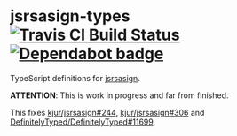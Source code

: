 # jsrsasign-types [![Travis CI Build Status](https://api.travis-ci.org/ffflorian/jsrsasign-types.svg?branch=master)](https://travis-ci.org/ffflorian/jsrsasign-types) [![Dependabot badge](https://img.shields.io/badge/Dependabot-active-brightgreen.svg)](https://dependabot.com/)

TypeScript definitions for [jsrsasign](https://github.com/kjur/jsrsasign).

 __ATTENTION__: This is work in progress and far from finished.

This fixes [kjur/jsrsasign#244](https://github.com/kjur/jsrsasign/issues/244), [kjur/jsrsasign#306](https://github.com/kjur/jsrsasign/issues/306) and [DefinitelyTyped/DefinitelyTyped#11699](https://github.com/DefinitelyTyped/DefinitelyTyped/issues/11699).
